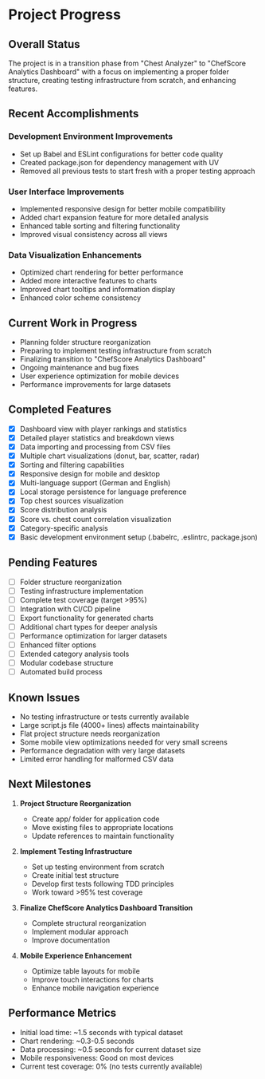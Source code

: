 # Project Progress

## Overall Status

The project is in a transition phase from "Chest Analyzer" to "ChefScore Analytics Dashboard" with a focus on implementing a proper folder structure, creating testing infrastructure from scratch, and enhancing features.

## Recent Accomplishments

### Development Environment Improvements
- Set up Babel and ESLint configurations for better code quality
- Created package.json for dependency management with UV
- Removed all previous tests to start fresh with a proper testing approach

### User Interface Improvements
- Implemented responsive design for better mobile compatibility
- Added chart expansion feature for more detailed analysis
- Enhanced table sorting and filtering functionality
- Improved visual consistency across all views

### Data Visualization Enhancements
- Optimized chart rendering for better performance
- Added more interactive features to charts
- Improved chart tooltips and information display
- Enhanced color scheme consistency

## Current Work in Progress

- Planning folder structure reorganization
- Preparing to implement testing infrastructure from scratch
- Finalizing transition to "ChefScore Analytics Dashboard"
- Ongoing maintenance and bug fixes
- User experience optimization for mobile devices
- Performance improvements for large datasets

## Completed Features

- [x] Dashboard view with player rankings and statistics
- [x] Detailed player statistics and breakdown views
- [x] Data importing and processing from CSV files
- [x] Multiple chart visualizations (donut, bar, scatter, radar)
- [x] Sorting and filtering capabilities
- [x] Responsive design for mobile and desktop
- [x] Multi-language support (German and English)
- [x] Local storage persistence for language preference
- [x] Top chest sources visualization
- [x] Score distribution analysis
- [x] Score vs. chest count correlation visualization
- [x] Category-specific analysis
- [x] Basic development environment setup (.babelrc, .eslintrc, package.json)

## Pending Features

- [ ] Folder structure reorganization
- [ ] Testing infrastructure implementation
- [ ] Complete test coverage (target >95%)
- [ ] Integration with CI/CD pipeline
- [ ] Export functionality for generated charts
- [ ] Additional chart types for deeper analysis
- [ ] Performance optimization for larger datasets
- [ ] Enhanced filter options
- [ ] Extended category analysis tools
- [ ] Modular codebase structure
- [ ] Automated build process

## Known Issues

- No testing infrastructure or tests currently available
- Large script.js file (4000+ lines) affects maintainability
- Flat project structure needs reorganization
- Some mobile view optimizations needed for very small screens
- Performance degradation with very large datasets
- Limited error handling for malformed CSV data

## Next Milestones

1. **Project Structure Reorganization**
   - Create app/ folder for application code
   - Move existing files to appropriate locations
   - Update references to maintain functionality

2. **Implement Testing Infrastructure**
   - Set up testing environment from scratch
   - Create initial test structure
   - Develop first tests following TDD principles
   - Work toward >95% test coverage

3. **Finalize ChefScore Analytics Dashboard Transition**
   - Complete structural reorganization
   - Implement modular approach
   - Improve documentation

4. **Mobile Experience Enhancement**
   - Optimize table layouts for mobile
   - Improve touch interactions for charts
   - Enhance mobile navigation experience

## Performance Metrics

- Initial load time: ~1.5 seconds with typical dataset
- Chart rendering: ~0.3-0.5 seconds
- Data processing: ~0.5 seconds for current dataset size
- Mobile responsiveness: Good on most devices
- Current test coverage: 0% (no tests currently available) 